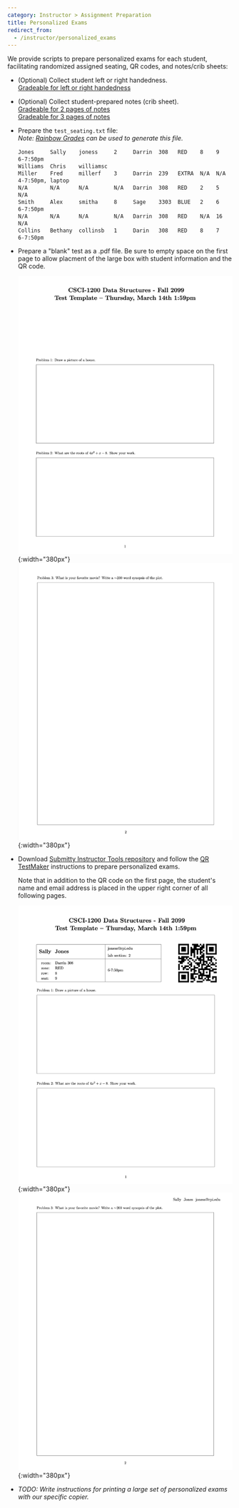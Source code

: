 ```yaml
---
category: Instructor > Assignment Preparation
title: Personalized Exams
redirect_from:
  - /instructor/personalized_exams
---
```



We provide scripts to prepare personalized exams for each student,
facilitating randomized assigned seating, QR codes, and notes/crib sheets:


* (Optional) Collect student left or right handedness.  
  [Gradeable for left or right handedness](https://github.com/Submitty/Submitty/blob/master/more_autograding_examples/left_right_exam_seating/config/)

* (Optional) Collect student-prepared notes (crib sheet).  
  [Gradeable for 2 pages of notes](https://github.com/Submitty/Submitty/tree/master/more_autograding_examples/test_notes_upload/config)  
  [Gradeable for 3 pages of notes](https://github.com/Submitty/Submitty/tree/master/more_autograding_examples/test_notes_upload_3page/config/)


* Prepare the `test_seating.txt` file:  
  _Note: [Rainbow Grades](/instructor/course_settings/rainbow_grades/index) can be used to generate this file._

    ```
    Jones     Sally    joness     2     Darrin  308   RED    8    9    6-7:50pm  
    Williams  Chris    williamsc   
    Miller    Fred     millerf    3     Darrin  239   EXTRA  N/A  N/A  4-7:50pm, laptop
    N/A       N/A      N/A        N/A   Darrin  308   RED    2    5    N/A
    Smith     Alex     smitha     8     Sage    3303  BLUE   2    6    6-7:50pm
    N/A       N/A      N/A        N/A   Darrin  308   RED    N/A  16   N/A
    Collins   Bethany  collinsb   1     Darin   308   RED    8    7    6-7:50pm
    ```


* Prepare a "blank" test as a .pdf file.  Be sure to empty space on
  the first page to allow placment of the large box with student
  information and the QR code.

  ![](/images/instructor/personalized_exam/blank_page_1.png){:width="380px"}
  ![](/images/instructor/personalized_exam/blank_page_2.png){:width="380px"}


* Download [Submitty Instructor Tools repository](https://github.com/Submitty/InstructorTools/)
  and follow the
  [QR TestMaker](https://github.com/Submitty/InstructorTools/tree/master/QR_TestMaker)
  instructions to prepare personalized exams.

  Note that in addition to the QR code on the first page, the
  student's name and email address is placed in the upper right corner
  of all following pages.

  ![](/images/instructor/personalized_exam/personalized_page_1.png){:width="380px"}
  ![](/images/instructor/personalized_exam/personalized_page_2.png){:width="380px"}


* _TODO: Write instructions for printing a large set of personalized exams
  with our specific copier._